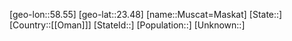 ﻿---
location: [23.48,58.55]
type: City
tags:
- geo/City


SpocWebEntityId: 32639
isDeleted: false
confidential: public

---
[geo-lon::58.55]
[geo-lat::23.48]
[name::Muscat=Maskat]
[State::]
[Country::[[Oman]]]
[StateId::]
[Population::]
[Unknown::]

